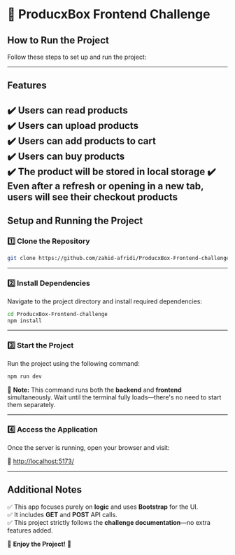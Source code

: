 # 🚀 ProducxBox Frontend Challenge

## How to Run the Project  

Follow these steps to set up and run the project:  

---

## Features  

✔️ Users can **read** products  
✔️ Users can **upload** products  
✔️ Users can **add products to cart**  
✔️ Users can **buy** products  
✔️ The product will be stored in local storage
✔️ Even after a refresh or opening in a new tab, users will see their checkout products
---

## Setup and Running the Project  

### 1️⃣ Clone the Repository  

```sh
git clone https://github.com/zahid-afridi/ProducxBox-Frontend-challenge.git
```

---

### 2️⃣ Install Dependencies  

Navigate to the project directory and install required dependencies:

```sh
cd ProducxBox-Frontend-challenge
npm install
```

---

### 3️⃣ Start the Project  

Run the project using the following command:

```sh
npm run dev
```

🔹 **Note:** This command runs both the **backend** and **frontend** simultaneously. Wait until the terminal fully loads—there's no need to start them separately.  

---

### 4️⃣ Access the Application  

Once the server is running, open your browser and visit:  

🔗 [http://localhost:5173/](http://localhost:5173/)  

---

## Additional Notes  

✅ This app focuses purely on **logic** and uses **Bootstrap** for the UI.  
✅ It includes **GET** and **POST** API calls.  
✅ This project strictly follows the **challenge documentation**—no extra features added.  

🎉 **Enjoy the Project!** 🚀  